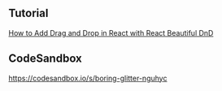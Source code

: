 ## Tutorial

[How to Add Drag and Drop in React with React Beautiful DnD](https://www.freecodecamp.org/news/how-to-add-drag-and-drop-in-react-with-react-beautiful-dnd/)

## CodeSandbox

https://codesandbox.io/s/boring-glitter-nguhyc